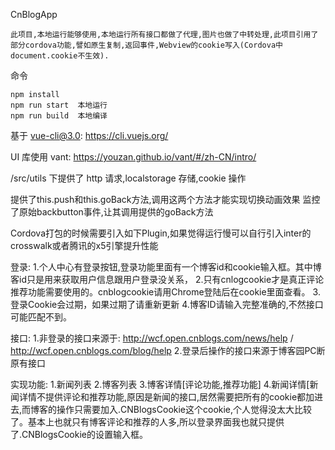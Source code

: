 CnBlogApp

    此项目,本地运行能够使用,本地运行所有接口都做了代理,图片也做了中转处理,此项目引用了部分cordova功能,譬如原生复制,返回事件,Webview的cookie写入(Cordova中document.cookie不生效).

命令

    npm install
    npm run start  本地运行
    npm run build  本地编译

基于 vue-cli@3.0: https://cli.vuejs.org/

UI 库使用 vant: https://youzan.github.io/vant/#/zh-CN/intro/

/src/utils 下提供了 http 请求,localstorage 存储,cookie 操作

提供了this.push和this.goBack方法,调用这两个方法才能实现切换动画效果
监控了原始backbutton事件,让其调用提供的goBack方法

Cordova打包的时候需要引入如下Plugin,如果觉得运行慢可以自行引入inter的crosswalk或者腾讯的x5引擎提升性能
    <plugin name="com.cordova.plugins.cookiemaster" spec="https://github.com/chaoszero6/com.cordova.plugins.cookiemaster.git" />
    <plugin name="eeschiavo-cordova-plugin-clipboard" spec="^1.0.1" />

登录:
    1.个人中心有登录按钮,登录功能里面有一个博客id和cookie输入框。其中博客id只是用来获取用户信息跟用户登录没关系，
    2.只有cnlogcookie才是真正评论推荐功能需要使用的。cnblogcookie请用Chrome登陆后在cookie里面查看。
    3.登录Cookie会过期，如果过期了请重新更新
    4.博客ID请输入完整准确的,不然接口可能匹配不到。

接口:
    1.非登录的接口来源于: http://wcf.open.cnblogs.com/news/help /  http://wcf.open.cnblogs.com/blog/help
    2.登录后操作的接口来源于博客园PC断原有接口

实现功能:
    1.新闻列表
    2.博客列表
    3.博客详情[评论功能,推荐功能]
    4.新闻详情[新闻详情不提供评论和推荐功能,原因是新闻的接口,居然需要把所有的cookie都加进去,而博客的操作只需要加入.CNBlogsCookie这个cookie,个人觉得没太大比较了。基本上也就只有博客评论和推荐的人多,所以登录界面我也就只提供了.CNBlogsCookie的设置输入框。
